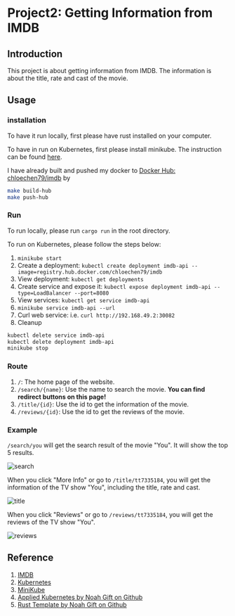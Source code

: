 # Project2: Getting Information from IMDB

## Introduction

This project is about getting information from IMDB. The information is about the title, rate and cast of the movie.

## Usage

### installation

To have it run locally, first please have rust installed on your computer.  

To have in run on Kubernetes, first please install minikube. The instruction can be found [here](https://minikube.sigs.k8s.io/docs/start/).  

I have already built and pushed my docker to [Docker Hub: chloechen79/imdb](https://hub.docker.com/repository/docker/chloechen79/imdb) by
    
```bash
make build-hub
make push-hub
```

### Run

To run locally, please run `cargo run` in the root directory.  

To run on Kubernetes, please follow the steps below:

1. `minikube start`
2. Create a deployment: `kubectl create deployment imdb-api --image=registry.hub.docker.com/chloechen79/imdb`
3. View deployment: `kubectl get deployments`
6. Create service and expose it: `kubectl expose deployment imdb-api --type=LoadBalancer --port=8080`
7. View services:  `kubectl get service imdb-api`
8.  `minikube service imdb-api --url`
9. Curl web service: i.e. `curl http://192.168.49.2:30082`
10. Cleanup
```bash
kubectl delete service imdb-api
kubectl delete deployment imdb-api
minikube stop
````

### Route

1. `/`: The home page of the website.
2. `/search/{name}`: Use the name to search the movie. **You can find redirect buttons on this page!**
3. `/title/{id}`: Use the id to get the information of the movie.
4. `/reviews/{id}`: Use the id to get the reviews of the movie.

### Example

`/search/you` will get the search result of the movie "You". It will show the top 5 results.

![search](./img/search.png)

When you click "More Info" or go to `/title/tt7335184`, you will get the information of the TV show "You", including the title, rate and cast.

![title](./img/info.png)

When you click "Reviews" or go to `/reviews/tt7335184`, you will get the reviews of the TV show "You".

![reviews](./img/reviews.png)

## Reference

1. [IMDB](https://www.imdb.com/)
2. [Kubernetes](https://kubernetes.io/docs/tutorials/hello-minikube/)
3. [MiniKube](https://minikube.sigs.k8s.io/docs/start/)
4. [Applied Kubernetes by Noah Gift on Github](https://github.com/nogibjj/coursera-applied-de-kubernetes-lab)
5. [Rust Template by Noah Gift on Github](https://github.com/noahgift/rust-new-project-template)
